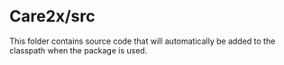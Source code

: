 # Care2x/src

This folder contains source code that will automatically be added to the classpath when
the package is used.
